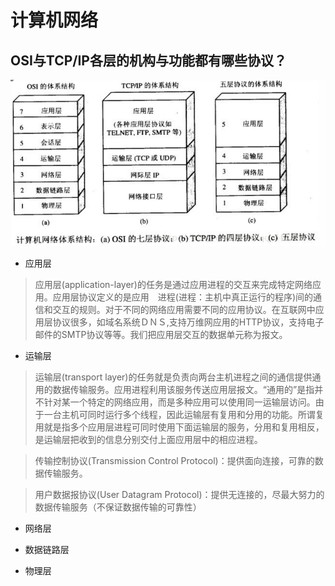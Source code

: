 计算机网络
========

## OSI与TCP/IP各层的机构与功能都有哪些协议？

![avatar](resource/agreement.png)

- 应用层
>应用层(application-layer)的任务是通过应用进程的交互来完成特定网络应用。应用层协议定义的是应用　进程(进程：主机中真正运行的程序)间的通信和交互的规则。对于不同的网络应用需要不同的应用协议。在互联网中应用层协议很多，如域名系统ＤＮＳ,支持万维网应用的HTTP协议，支持电子邮件的SMTP协议等等。我们把应用层交互的数据单元称为报文。
- 运输层
>运输层(transport layer)的任务就是负责向两台主机进程之间的通信提供通用的数据传输服务。应用进程利用该服务传送应用层报文。“通用的”是指并不针对某一个特定的网络应用，而是多种应用可以使用同一运输层访问。由于一台主机可同时运行多个线程，因此运输层有复用和分用的功能。所谓复用就是指多个应用层进程可同时使用下面运输层的服务，分用和复用相反，是运输层把收到的信息分别交付上面应用层中的相应进程。

>传输控制协议(Transmission Control Protocol)：提供面向连接，可靠的数据传输服务。

>用户数据报协议(User Datagram Protocol)：提供无连接的，尽最大努力的数据传输服务（不保证数据传输的可靠性）
- 网络层
>
- 数据链路层
>
- 物理层
